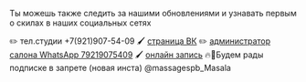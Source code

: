 Ты можешь также следить за нашими обновлениями и узнавать первым о скилах в наших социальных сетях  

✏️ тел\.студии \+7\(921\)907\-54\-09
🖌 [страница ВК](https://vk.com/masala_massage)
✏️ [администратор салона WhatsApp 79219075409](https://wa.me/message/Z5OI3PAHRBZMI1)
🖌 [онлайн запись](https://n520586.yclients.com)
🔥💫Будем рады подписке в запрете \(новая инста\) \@massagespb\_Masala